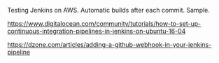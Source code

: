 Testing Jenkins on AWS. Automatic builds after each commit. Sample.

https://www.digitalocean.com/community/tutorials/how-to-set-up-continuous-integration-pipelines-in-jenkins-on-ubuntu-16-04

https://dzone.com/articles/adding-a-github-webhook-in-your-jenkins-pipeline
